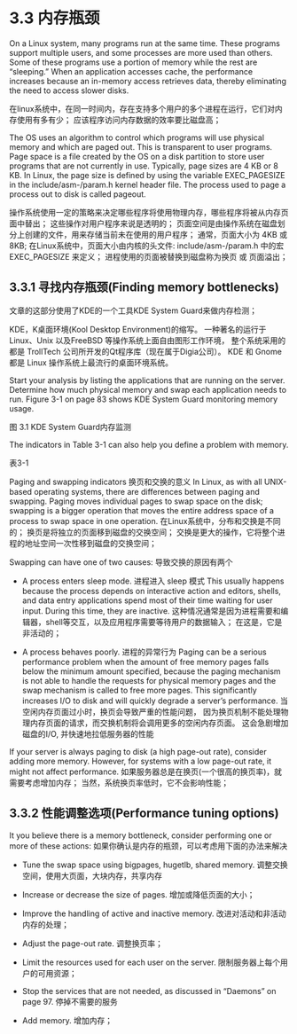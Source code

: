 # 3.3 内存瓶颈

On a Linux system, many programs run at the same time. 
These programs support multiple users, and some processes are more used than others. 
Some of these programs use a portion of memory while the rest are “sleeping.” 
When an application accesses cache, the performance increases because an in-memory access retrieves data, 
thereby eliminating the need to access slower disks.

在linux系统中，在同一时间内，存在支持多个用户的多个进程在运行，它们对内存使用有多有少；
应该程序访问内存数据的效率要比磁盘高；


The OS uses an algorithm to control which programs will use physical memory and which are paged out. 
This is transparent to user programs. Page space is a file created by the OS on a disk partition 
to store user programs that are not currently in use. Typically, page sizes are 4 KB or 8 KB. 
In Linux, the page size is defined by using the variable EXEC_PAGESIZE in the include/asm-<architecture>/param.h 
kernel header file. The process used to page a process out to disk is called pageout.

操作系统使用一定的策略来决定哪些程序将使用物理内存，哪些程序将被从内存页面中替出；
这些操作对用户程序来说是透明的；
页面空间是由操作系统在磁盘划分上创建的文件，用来存储当前未在使用的用户程序；
通常，页面大小为 4KB 或 8KB; 
在Linux系统中，页面大小由内核的头文件:
include/asm-<architecture>/param.h 
中的宏 EXEC_PAGESIZE 来定义；
进程使用的页面被替换到磁盘称为换页 或 页面溢出；


## 3.3.1 寻找内存瓶颈(Finding memory bottlenecks)

文章的这部分使用了KDE的一个工具KDE System Guard来做内存检测；

KDE，K桌面环境(Kool Desktop Environment)的缩写。
一种著名的运行于 Linux、Unix 以及FreeBSD 等操作系统上面自由图形工作环境，
整个系统采用的都是 TrollTech 公司所开发的Qt程序库（现在属于Digia公司）。
KDE 和 Gnome 都是 Linux 操作系统上最流行的桌面环境系统。

Start your analysis by listing the applications that are running on the server. 
Determine how much physical memory and swap each application needs to run. 
Figure 3-1 on page 83 shows KDE System Guard monitoring memory usage.


图 3.1 KDE System Guard内存监测

The indicators in Table 3-1 can also help you define a problem with memory.

表3-1 

Paging and swapping indicators
换页和交换的意义
In Linux, as with all UNIX-based operating systems, there are differences between paging and swapping. 
Paging moves individual pages to swap space on the disk; 
swapping is a bigger operation that moves the entire address space of a process to swap space in one operation.
在Linux系统中，分布和交换是不同的；
换页是将独立的页面移到磁盘的交换空间；
交换是更大的操作，它将整个进程的地址空间一次性移到磁盘的交换空间；


Swapping can have one of two causes:
导致交换的原因有两个

* A process enters sleep mode. 
  进程进入 sleep 模式
  This usually happens because the process depends on interactive action and editors, shells, 
  and data entry applications spend most of their time waiting for user input. During this time, 
  they are inactive.
  这种情况通常是因为进程需要和编辑器，shell等交互，以及应用程序需要等待用户的数据输入；
  在这是，它是非活动的；


* A process behaves poorly. 
  进程的异常行为
  Paging can be a serious performance problem when the amount of free memory pages falls 
  below the minimum amount specified, because the paging mechanism is not able to handle 
  the requests for physical memory pages and the swap mechanism is called to free more pages. 
  This significantly increases I/O to disk and will quickly degrade a server’s performance.
  当空闲内存页面过小时，换页会导致严重的性能问题，
  因为换页机制不能处理物理内存页面的请求，而交换机制将会调用更多的空闲内存页面。
  这会急剧增加磁盘的I/O, 并快速地拉低服务器的性能

If your server is always paging to disk (a high page-out rate), consider adding more memory.
However, for systems with a low page-out rate, it might not affect performance.
如果服务器总是在换页(一个很高的换页率)，就需要考虑增加内存；
当然，系统换页率低时，它不会影响性能；

## 3.3.2 性能调整选项(Performance tuning options)

It you believe there is a memory bottleneck, 
consider performing one or more of these actions:
如果你确认是内存的瓶颈，可以考虑用下面的办法来解决

* Tune the swap space using bigpages, hugetlb, shared memory.
  调整交换空间，使用大页面，大块内存，共享内存

* Increase or decrease the size of pages.
  增加或降低页面的大小；

* Improve the handling of active and inactive memory.
  改进对活动和非活动内存的处理；

* Adjust the page-out rate.
  调整换页率；

* Limit the resources used for each user on the server.
  限制服务器上每个用户的可用资源；

* Stop the services that are not needed, as discussed in “Daemons” on page 97.
  停掉不需要的服务

* Add memory.
  增加内存；
